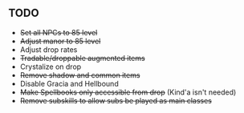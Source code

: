 ## TODO
- ~~Set all NPCs to 85 level~~
- ~~Adjust manor to 85 level~~
- Adjust drop rates
- ~~Tradable/droppable augmented items~~
- Crystalize on drop
- ~~Remove shadow and common items~~
- Disable Gracia and Hellbound
- ~~Make Spellbooks only accessible from drop~~ (Kind'a isn't needed)
- ~~Remove subskills to allow subs be played as main classes~~
